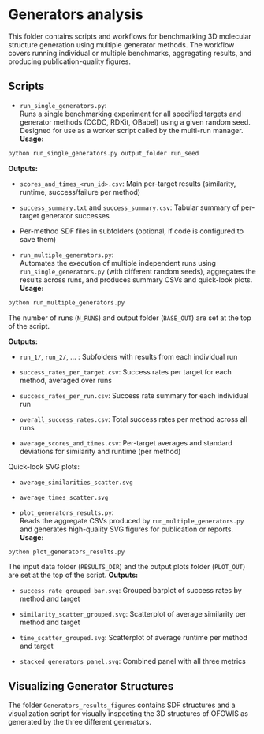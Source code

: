 # Generators analysis

This folder contains scripts and workflows for benchmarking 3D molecular structure generation using multiple generator methods. The workflow covers running individual or multiple benchmarks, aggregating results, and producing publication-quality figures.

## Scripts

- `run_single_generators.py`:  
Runs a single benchmarking experiment for all specified targets and generator methods (CCDC, RDKit, OBabel) using a given random seed. Designed for use as a worker script called by the multi-run manager.
**Usage:**  
```bash
python run_single_generators.py output_folder run_seed
```  
**Outputs:**  
- `scores_and_times_<run_id>.csv`: Main per-target results (similarity, runtime, success/failure per method)
- `success_summary.txt` and `success_summary.csv`: Tabular summary of per-target generator successes
- Per-method SDF files in subfolders (optional, if code is configured to save them)  

- `run_multiple_generators.py`:    
Automates the execution of multiple independent runs using `run_single_generators.py` (with different random seeds), aggregates the results across runs, and produces summary CSVs and quick-look plots.  
**Usage:**  
```bash
python run_multiple_generators.py
```
The number of runs (`N_RUNS`) and output folder (`BASE_OUT`) are set at the top of the script.

**Outputs:**  
- `run_1/`, `run_2/`, ... : Subfolders with results from each individual run

- `success_rates_per_target.csv`: Success rates per target for each method, averaged over runs

- `success_rates_per_run.csv`: Success rate summary for each individual run

- `overall_success_rates.csv`: Total success rates per method across all runs

- `average_scores_and_times.csv`: Per-target averages and standard deviations for similarity and runtime (per method)

Quick-look SVG plots:

- `average_similarities_scatter.svg`

- `average_times_scatter.svg`

- `plot_generators_results.py`:  
Reads the aggregate CSVs produced by `run_multiple_generators.py` and generates high-quality SVG figures for publication or reports.
**Usage:**
```bash
python plot_generators_results.py
```
The input data folder (`RESULTS_DIR`) and the output plots folder (`PLOT_OUT`) are set at the top of the script.
**Outputs:**

- `success_rate_grouped_bar.svg`: Grouped barplot of success rates by method and target

- `similarity_scatter_grouped.svg`: Scatterplot of average similarity per method and target

- `time_scatter_grouped.svg`: Scatterplot of average runtime per method and target

- `stacked_generators_panel.svg`: Combined panel with all three metrics

## Visualizing Generator Structures

The folder `Generators_results_figures` contains SDF structures and a visualization script for visually inspecting the 3D structures of OFOWIS as generated by the three different generators.